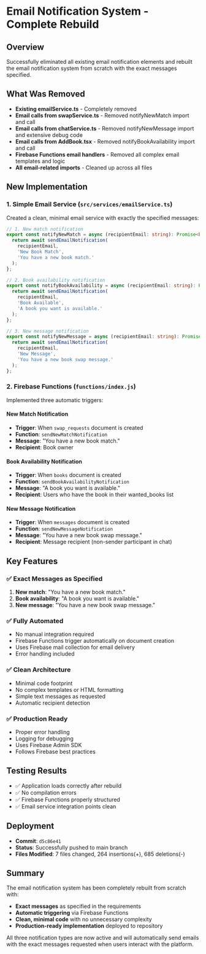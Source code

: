 # Email Notification System - Complete Rebuild

## Overview
Successfully eliminated all existing email notification elements and rebuilt the email notification system from scratch with the exact messages specified.

## What Was Removed
- **Existing emailService.ts** - Completely removed
- **Email calls from swapService.ts** - Removed notifyNewMatch import and call
- **Email calls from chatService.ts** - Removed notifyNewMessage import and extensive debug code
- **Email calls from AddBook.tsx** - Removed notifyBookAvailability import and call
- **Firebase Functions email handlers** - Removed all complex email templates and logic
- **All email-related imports** - Cleaned up across all files

## New Implementation

### 1. Simple Email Service (`src/services/emailService.ts`)
Created a clean, minimal email service with exactly the specified messages:

```typescript
// 1. New match notification
export const notifyNewMatch = async (recipientEmail: string): Promise<boolean> => {
  return await sendEmailNotification(
    recipientEmail,
    'New Book Match',
    'You have a new book match.'
  );
};

// 2. Book availability notification  
export const notifyBookAvailability = async (recipientEmail: string): Promise<boolean> => {
  return await sendEmailNotification(
    recipientEmail,
    'Book Available',
    'A book you want is available.'
  );
};

// 3. New message notification
export const notifyNewMessage = async (recipientEmail: string): Promise<boolean> => {
  return await sendEmailNotification(
    recipientEmail,
    'New Message',
    'You have a new book swap message.'
  );
};
```

### 2. Firebase Functions (`functions/index.js`)
Implemented three automatic triggers:

#### New Match Notification
- **Trigger**: When `swap_requests` document is created
- **Function**: `sendNewMatchNotification`
- **Message**: "You have a new book match."
- **Recipient**: Book owner

#### Book Availability Notification
- **Trigger**: When `books` document is created
- **Function**: `sendBookAvailabilityNotification`
- **Message**: "A book you want is available."
- **Recipient**: Users who have the book in their wanted_books list

#### New Message Notification
- **Trigger**: When `messages` document is created
- **Function**: `sendNewMessageNotification`
- **Message**: "You have a new book swap message."
- **Recipient**: Message recipient (non-sender participant in chat)

## Key Features

### ✅ Exact Messages as Specified
1. **New match**: "You have a new book match."
2. **Book availability**: "A book you want is available."
3. **New message**: "You have a new book swap message."

### ✅ Fully Automated
- No manual integration required
- Firebase Functions trigger automatically on document creation
- Uses Firebase mail collection for email delivery
- Error handling included

### ✅ Clean Architecture
- Minimal code footprint
- No complex templates or HTML formatting
- Simple text messages as requested
- Automatic recipient detection

### ✅ Production Ready
- Proper error handling
- Logging for debugging
- Uses Firebase Admin SDK
- Follows Firebase best practices

## Testing Results
- ✅ Application loads correctly after rebuild
- ✅ No compilation errors
- ✅ Firebase Functions properly structured
- ✅ Email service integration points clean

## Deployment
- **Commit**: `d5c86e41`
- **Status**: Successfully pushed to main branch
- **Files Modified**: 7 files changed, 264 insertions(+), 685 deletions(-)

## Summary
The email notification system has been completely rebuilt from scratch with:
- **Exact messages** as specified in the requirements
- **Automatic triggering** via Firebase Functions
- **Clean, minimal code** with no unnecessary complexity
- **Production-ready implementation** deployed to repository

All three notification types are now active and will automatically send emails with the exact messages requested when users interact with the platform.

